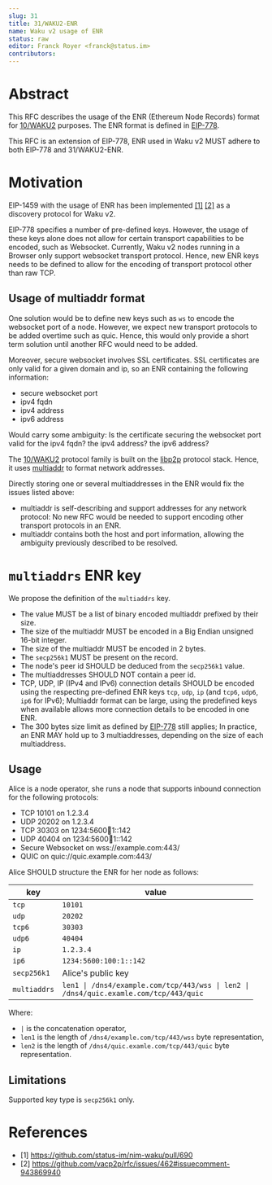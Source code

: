 ```yaml
---
slug: 31
title: 31/WAKU2-ENR
name: Waku v2 usage of ENR
status: raw
editor: Franck Royer <franck@status.im>
contributors:
---
```


# Abstract

This RFC describes the usage of the ENR (Ethereum Node Records) format for [10/WAKU2](/specs/10) purposes.
The ENR format is defined in [EIP-778](https://eips.ethereum.org/EIPS/eip-778).

This RFC is an extension of EIP-778, ENR used in Waku v2 MUST adhere to both EIP-778 and 31/WAKU2-ENR.

# Motivation

EIP-1459 with the usage of ENR has been implemented [[1]](#references) [[2]](#references) as a discovery protocol for Waku v2.

EIP-778 specifies a number of pre-defined keys.
However, the usage of these keys alone does not allow for certain transport capabilities to be encoded,
such as Websocket.
Currently, Waku v2 nodes running in a Browser only support websocket transport protocol.
Hence, new ENR keys needs to be defined to allow for the encoding of transport protocol other than raw TCP.

## Usage of multiaddr format

One solution would be to define new keys such as `ws` to encode the websocket port of a node.
However, we expect new transport protocols to be added overtime such as quic.
Hence, this would only provide a short term solution until another RFC would need to be added.

Moreover, secure websocket involves SSL certificates.
SSL certificates are only valid for a given domain and ip, so an ENR containing the following information:
- secure websocket port
- ipv4 fqdn
- ipv4 address
- ipv6 address

Would carry some ambiguity: Is the certificate securing the websocket port valid for the ipv4 fqdn?
the ipv4 address?
the ipv6 address?

The [10/WAKU2](/specs/10) protocol family is built on the [libp2p](https://github.com/libp2p/specs) protocol stack.
Hence, it uses [multiaddr](https://github.com/multiformats/multiaddr) to format network addresses.

Directly storing one or several multiaddresses in the ENR would fix the issues listed above:
- multiaddr is self-describing and support addresses for any network protocol:
  No new RFC would be needed to support encoding other transport protocols in an ENR.
- multiaddr contains both the host and port information, allowing the ambiguity previously described to be resolved.

# `multiaddrs` ENR key

We propose the definition of the `multiaddrs` key.

- The value MUST be a list of binary encoded multiaddr prefixed by their size.
- The size of the multiaddr MUST be encoded in a Big Endian unsigned 16-bit integer.
- The size of the multiaddr MUST be encoded in 2 bytes.
- The `secp256k1` MUST be present on the record.
- The node's peer id SHOULD be deduced from the `secp256k1` value.
- The multiaddresses SHOULD NOT contain a peer id.
- TCP, UDP, IP (IPv4 and IPv6) connection details SHOULD be encoded using the respecting pre-defined ENR keys `tcp`, `udp`, `ip` (and `tcp6`, `udp6`, `ip6` for IPv6);
  Multiaddr format can be large, using the predefined keys when available allows more connection details to be encoded in one ENR.
- The 300 bytes size limit as defined by [EIP-778](https://eips.ethereum.org/EIPS/eip-778) still applies;
  In practice, an ENR MAY hold up to 3 multiaddresses, depending on the size of each multiaddress.

## Usage

Alice is a node operator, she runs a node that supports inbound connection for the following protocols:
- TCP 10101 on 1.2.3.4
- UDP 20202 on 1.2.3.4
- TCP 30303 on 1234:5600:100:1::142
- UDP 40404 on 1234:5600:100:1::142
- Secure Websocket on wss://example.com:443/
- QUIC on quic://quic.example.com:443/

Alice SHOULD structure the ENR for her node as follows:

| key    | value   |
|---     |---      |
| `tcp`  | `10101` |
| `udp`  | `20202` |
| `tcp6` | `30303` |
| `udp6` | `40404` |
| `ip`   | `1.2.3.4` |
| `ip6`  | `1234:5600:100:1::142` |
| `secp256k1` | Alice's public key |
| `multiaddrs` | <code>len1 &#124; /dns4/example.com/tcp/443/wss &#124; len2 &#124; /dns4/quic.examle.com/tcp/443/quic</cpoode> |

Where:
- `|` is the concatenation operator,
- `len1` is the length of `/dns4/example.com/tcp/443/wss` byte representation,
- `len2` is the length of `/dns4/quic.examle.com/tcp/443/quic` byte representation.

## Limitations

Supported key type is `secp256k1` only.

# References

- [1] https://github.com/status-im/nim-waku/pull/690
- [2] https://github.com/vacp2p/rfc/issues/462#issuecomment-943869940 
